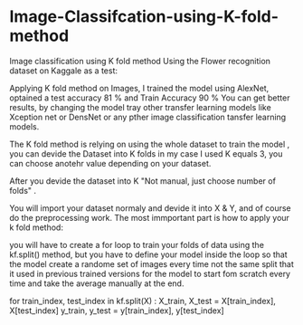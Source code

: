 # Image-Classifcation-using-K-fold-method
Image classification using K fold method
Using the Flower recognition dataset on Kaggale as a test:

Applying K fold method on Images, I trained the model using AlexNet, optained a test accuracy 81 % and Train Accuracy 90 % 
You can get better results, by changing the model tray other transfer learning models like Xception net or DensNet or any pther image classification tansfer learning models.

The K fold method is relying on using the whole dataset to train the model , you can devide the Dataset into K folds in my case I used K equals 3,
 you can choose anotehr value depending on your dataset.
 
 After you devide the dataset into K "Not manual, just choose number of folds" .
 
 You will import your dataset normaly and devide it into X & Y, and of course do the preprocessing work.
 The most immportant  part is how to apply your k fold method:
 
 you will have to create a for loop to train your folds of data using the kf.split() method, but you have to define your model inside the loop so that the model create a randome set of images every time not the same split that it used in previous trained versions for the model to start fom scratch every time and take the average manually at the end.
 
 for train_index, test_index in kf.split(X) :
    X_train, X_test = X[train_index], X[test_index]
    y_train, y_test = y[train_index], y[test_index]
 
 
